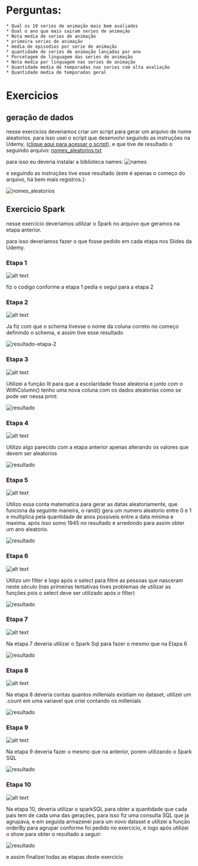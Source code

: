 # Perguntas:
    * Qual os 10 series de animação mais bem avaliados
    * Qual o ano que mais sairam series de animação
    * Nota media de series de animação
    * primeira series de animação
    * media de episodios por serie de animação
    * quantidade de series de animação lançadas por ano 
    * Porcetagem de linguagem das series de animação
    * Nota media por linguagem nas series de animação
    * Quantidade media de temporadas nas series com alta avaliação
    * Quantidade media de temporadas geral

# Exercicios

## geração de dados

nesse exercicios deveriamos criar um script para gerar um arquivo de nome aleatorios. para isso usei o script que desenvolvi seguindo as instruções na Udemy, ([clique aqui para acessar o script](/Sprint%208/Exercicios/Gerador%20de%20dados/Gerador_de_dados.py)), e que tive de resultado o seguindo arquivo: [nomes_aleatorios.txt](/Sprint%208/Exercicios/Gerador%20de%20dados/nomes_aleatorios.txt)

para isso eu deveria instalar a biblioteca names:
![names](/Sprint%208/Evidencias/Instalando%20Biblioteca%20Name%20-%20Exercicio%20Name.png)

e seguindo as instruções tive esse resultado (este é apenas o começo do arquivo, há bem mais registros.):

![nomes_aleatorios](/Sprint%208/Evidencias/Resultado%20arquivo%20-%20Exercicio%20Name.png)

## Exercicio Spark

nesse exercicio deveriamos utilizar o Spark no arquivo que geramos na etapa anterior.

para isso deveriamos fazer o que fosse pedido em cada etapa nos Slides da Udemy.

### Etapa 1

![alt text](/Sprint%208/Evidencias/image.png)

fiz o codigo conforme a etapa 1 pedia e segui para a etapa 2

### Etapa 2

![alt text](/Sprint%208/Evidencias/image-1.png)

Ja fiz com que o schema tivesse o nome da coluna correto no começo definindo o schema, e assim tive esse resultado

![resultado-etapa-2](/Sprint%208/Evidencias/Execução%20com%20Schema%20alterado%20-%20exercicio%20Spark.png)

### Etapa 3

![alt text](/Sprint%208/Evidencias/image-2.png)

Utilizei a função lit para que a escolaridade fosse aleatoria e junto com o WithColumn() tenho uma nova coluna com os dados aleatorias como se pode ver nessa print:

![resultado](/Sprint%208/Evidencias/Execução%20com%20coluna%20de%20escolaridade.png)

### Etapa 4

![alt text](/Sprint%208/Evidencias/image-3.png)

Utilizo algo parecido com a etapa anterior apenas alterando os valores que devem ser aleatorios

![resultado](/Sprint%208/Evidencias/Execução%20com%20coluna%20de%20pais%20-%20exercicio%20Spark.png)

### Etapa 5

![alt text](/Sprint%208/Evidencias/image-4.png)

Utilizo essa conta matematica para gerar as datas aleatoriamente, que funciona da seguinte maneira, o rand() gera um numero aleatorio entre 0 e 1 e multiplica pela quantidade de anos possiveis entre a data minima e maxima. após isso somo 1945 no resultado e arredondo para assim obter um ano aleatorio.

![resultado](/Sprint%208/Evidencias/Execução%20com%20coluna%20de%20ano%20-%20exercicio%20spark.png)

### Etapa 6

![alt text](/Sprint%208/Evidencias/image-5.png)

Utilizo um filter e logo após o select para filtre as pessoas que nasceram neste século (nas primeiras tentativas tives problemas de utilizar as funções pois o select deve ser utilizado após o filter)

![resultado](/Sprint%208/Evidencias/pessoas%20que%20nasceram%20neste%20seculo%20-%20exercicio%20spark.png)

### Etapa 7

![alt text](/Sprint%208/Evidencias/image-6.png)

Na etapa 7 deveria utilizar o Spark Sql para fazer o mesmo que na Etapa 6

![resultado](/Sprint%208/Evidencias/Spark%20SQL%20para%20quem%20nasceu%20neste%20seculo%20-%20exercicio%20spark.png)

### Etapa 8

![alt text](/Sprint%208/Evidencias/image-7.png)

Na etapa 8 deveria contas quantos millenials existiam no dataset, utilizei um .count em uma variavel que criei contando os millenials

![resultado](/Sprint%208/Evidencias/Contagem%20de%20millenials.png)

### Etapa 9

![alt text](/Sprint%208/Evidencias/image-8.png)

Na etapa 9 deveria fazer o mesmo que na anterior, porem utilizando o Spark SQL

![resultado](/Sprint%208/Evidencias/resultado%20contagem%20de%20millenial%20com%20spark%20SQL%20-%20exercicio%20SPARK.png)

### Etapa 10

![alt text](/Sprint%208/Evidencias/image-9.png)

Na etapa 10, deveria utilizar o sparkSQL para obter a quantidade que cada pais tem de cada uma das gerações, para isso fiz uma consulta SQL que ja agrupava, e em seguida armazenei para um novo dataset e utilizei a função orderBy para agrupar conforme foi pedido no exercicio, e logo após utilizei o show para obter o resultado a seguir:

![resultado](/Sprint%208/Evidencias/Resultado%20ultima%20query%20-%20exercicio%20Spark.png)

e assim finalizei todas as etapas deste exercicio